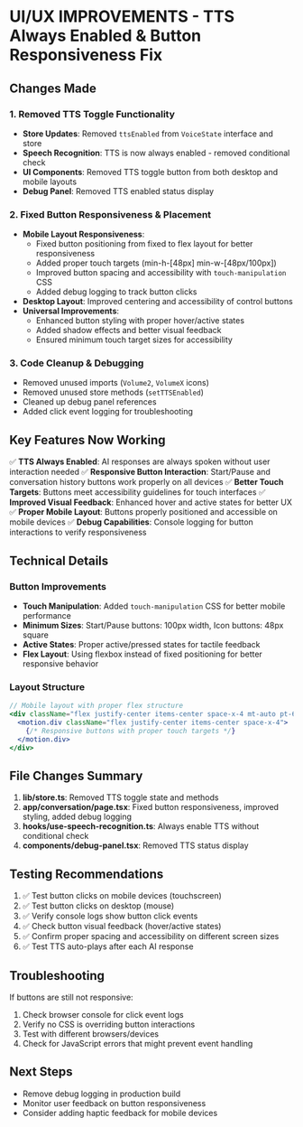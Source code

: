 # UI/UX IMPROVEMENTS - TTS Always Enabled & Button Responsiveness Fix

## Changes Made

### 1. Removed TTS Toggle Functionality
- **Store Updates**: Removed `ttsEnabled` from `VoiceState` interface and store
- **Speech Recognition**: TTS is now always enabled - removed conditional check
- **UI Components**: Removed TTS toggle button from both desktop and mobile layouts
- **Debug Panel**: Removed TTS enabled status display

### 2. Fixed Button Responsiveness & Placement
- **Mobile Layout Responsiveness**: 
  - Fixed button positioning from fixed to flex layout for better responsiveness
  - Added proper touch targets (min-h-[48px] min-w-[48px/100px])
  - Improved button spacing and accessibility with `touch-manipulation` CSS
  - Added debug logging to track button clicks
- **Desktop Layout**: Improved centering and accessibility of control buttons
- **Universal Improvements**:
  - Enhanced button styling with proper hover/active states
  - Added shadow effects and better visual feedback
  - Ensured minimum touch target sizes for accessibility

### 3. Code Cleanup & Debugging
- Removed unused imports (`Volume2`, `VolumeX` icons)
- Removed unused store methods (`setTTSEnabled`)
- Cleaned up debug panel references
- Added click event logging for troubleshooting

## Key Features Now Working

✅ **TTS Always Enabled**: AI responses are always spoken without user interaction needed
✅ **Responsive Button Interaction**: Start/Pause and conversation history buttons work properly on all devices
✅ **Better Touch Targets**: Buttons meet accessibility guidelines for touch interfaces
✅ **Improved Visual Feedback**: Enhanced hover and active states for better UX
✅ **Proper Mobile Layout**: Buttons properly positioned and accessible on mobile devices
✅ **Debug Capabilities**: Console logging for button interactions to verify responsiveness

## Technical Details

### Button Improvements
- **Touch Manipulation**: Added `touch-manipulation` CSS for better mobile performance
- **Minimum Sizes**: Start/Pause buttons: 100px width, Icon buttons: 48px square
- **Active States**: Proper active/pressed states for tactile feedback
- **Flex Layout**: Using flexbox instead of fixed positioning for better responsive behavior

### Layout Structure
```jsx
// Mobile layout with proper flex structure
<div className="flex justify-center items-center space-x-4 mt-auto pt-6 pb-6 px-4">
  <motion.div className="flex justify-center items-center space-x-4">
    {/* Responsive buttons with proper touch targets */}
  </motion.div>
</div>
```

## File Changes Summary

1. **lib/store.ts**: Removed TTS toggle state and methods
2. **app/conversation/page.tsx**: Fixed button responsiveness, improved styling, added debug logging
3. **hooks/use-speech-recognition.ts**: Always enable TTS without conditional check
4. **components/debug-panel.tsx**: Removed TTS status display

## Testing Recommendations

1. ✅ Test button clicks on mobile devices (touchscreen)
2. ✅ Test button clicks on desktop (mouse)
3. ✅ Verify console logs show button click events
4. ✅ Check button visual feedback (hover/active states)
5. ✅ Confirm proper spacing and accessibility on different screen sizes
6. ✅ Test TTS auto-plays after each AI response

## Troubleshooting

If buttons are still not responsive:
1. Check browser console for click event logs
2. Verify no CSS is overriding button interactions
3. Test with different browsers/devices
4. Check for JavaScript errors that might prevent event handling

## Next Steps

- Remove debug logging in production build
- Monitor user feedback on button responsiveness
- Consider adding haptic feedback for mobile devices
